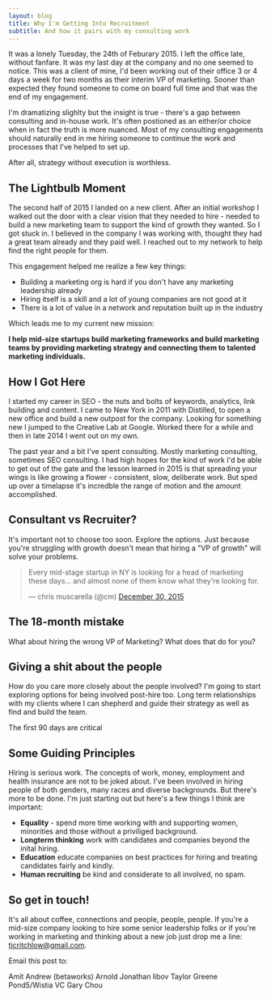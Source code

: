 ```yaml
---
layout: blog
title: Why I'm Getting Into Recruitment
subtitle: And how it pairs with my consulting work
---
```


It was a lonely Tuesday, the 24th of Feburary 2015. I left the office late, without fanfare. It was my last day at the company and no one seemed to notice. This was a client of mine, I'd been working out of their office 3 or 4 days a week for two months as their interim VP of marketing. Sooner than expected they found someone to come on board full time and that was the end of my engagement.

I'm dramatizing slighlty but the insight is true - there's a gap between consulting and in-house work. It's often postioned as an either/or choice when in fact the truth is more nuanced. Most of my consulting engagements should naturally end in me hiring someone to continue the work and processes that I've helped to set up.

After all, strategy without execution is worthless.

## The Lightbulb Moment

The second half of 2015 I landed on a new client. After an initial workshop I walked out the door with a clear vision that they needed to hire -  needed to build a new marketing team to support the kind of growth they wanted. So I got stuck in. I believed in the company I was working with, thought they had a great team already and they paid well. I reached out to my network to help find the right people for them.

This engagement helped me realize a few key things:

- Building a marketing org is hard if you don't have any marketing leadership already
- Hiring itself is a skill and a lot of young companies are not good at it
- There is a lot of value in a network and reputation built up in the industry  

Which leads me to my current new mission:

**I help mid-size startups build marketing frameworks and build marketing teams by providing marketing strategy and connecting them to talented marketing individuals.**

## How I Got Here

I started my career in SEO - the nuts and bolts of keywords, analytics, link building and content. I came to New York in 2011 with Distilled, to open a new office and build a new outpost for the company. Looking for something new I jumped to the Creative Lab at Google. Worked there for a while and then in late 2014 I went out on my own.

The past year and a bit I've spent consulting. Mostly marketing consulting, sometimes SEO consulting. I had high hopes for the kind of work I'd be able to get out of the gate and the lesson learned in 2015 is that spreading your wings is like growing a flower - consistent, slow, deliberate work. But sped up over a timelapse it's incredble the range of motion and the amount accomplished.
 
## Consultant vs Recruiter?

It's important not to choose too soon. Explore the options. Just because you're struggling with growth doesn't mean that hiring a "VP of growth" will solve your problems.

<blockquote class="twitter-tweet" lang="en"><p lang="en" dir="ltr">Every mid-stage startup in NY is looking for a head of marketing these days... and almost none of them know what they&#39;re looking for.</p>&mdash; chris muscarella (@cm) <a href="https://twitter.com/cm/status/682215063017623552">December 30, 2015</a></blockquote>
<script async src="//platform.twitter.com/widgets.js" charset="utf-8"></script>

## The 18-month mistake

What about hiring the wrong VP of Marketing? What does that do for you?

## Giving a shit about the people

How do you care more closely about the people involved?
I'm going to start exploring options for being involved post-hire too. Long term relationships with my clients where I can shepherd and guide their strategy as well as find and build the team.

The first 90 days are critical  
 
## Some Guiding Principles

Hiring is serious work. The concepts of work, money, employment and health insurance are not to be joked about. I've been involved in hiring people of both genders, many races and diverse backgrounds. But there's more to be done. I'm just starting out but here's a few things I think are important:

- **Equality** - spend more time working with and supporting women, minorities and those without a priviliged background.
- **Longterm thinking** work with candidates and companies beyond the inital hiring.
- **Education** educate companies on best practices for hiring and treating candidates fairly and kindly.
- **Human recruiting** be kind and considerate to all involved, no spam.

## So get in touch!

It's all about coffee, connections and people, people, people. If you're a mid-size company looking to hire some senior leadership folks or if you're working in marketing and thinking about a new job just drop me a line: <a href="mailto:tjcritchlow@gmail.com">tjcritchlow@gmail.com</a>.




Email this post to:

Amit
Andrew (betaworks)
Arnold
Jonathan libov
Taylor Greene
Pond5/Wistia VC
Gary Chou

